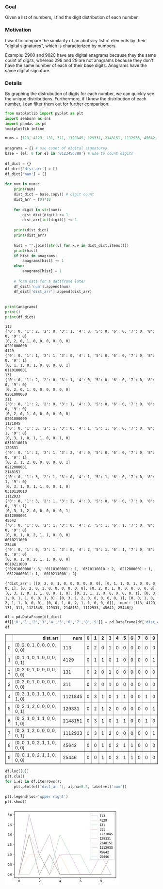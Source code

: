 
### Goal
Given a list of numbers, I find the digit distribution of each number

### Motivation
I want to compare the similarity of an abritrary list of elements by their "digital signatures", which is characterized by numbers. 

Example: 2900 and 9020 have are digital anagrams because they the same count of digits, whereas 299 and 29 are not anagrams because they don't have the same number of each of their base digits. Anagrams have the same digital signature.

### Details
By graphing the distrubution of digits for each number, we can quickly see the unique distributions. Furthermore, if I know the distribution of each number, I can filter them out for further comparison.


```python
from matplotlib import pyplot as plt
import seaborn as sns
import pandas as pd
%matplotlib inline  
```


```python
nums = [113, 4129, 131, 311, 1121845, 129331, 2148151, 1112933, 45642, 25446]

anagrams = {} # use count of digital signatures
base = {el: 0 for el in '0123456789'} # use to count digits

df_dict = {}
df_dict['dist_arr'] = []
df_dict['num'] = []

for num in nums:
    print(num)
    dist_dict = base.copy() # digit count 
    dist_arr = [0]*10
    
    for digit in str(num):
        dist_dict[digit] += 1
        dist_arr[int(digit)] += 1
        
    print(dist_dict)
    print(dist_arr)

    hist = "".join([str(v) for k,v in dist_dict.items()])
    print(hist)
    if hist in anagrams:
        anagrams[hist] += 1
    else:
        anagrams[hist] = 1
    
    # form data for a dataframe later
    df_dict['num'].append(num)
    df_dict['dist_arr'].append(dist_arr)

    
print(anagrams)
print()
print(df_dict)
```

    113
    {'0': 0, '1': 2, '2': 0, '3': 1, '4': 0, '5': 0, '6': 0, '7': 0, '8': 0, '9': 0}
    [0, 2, 0, 1, 0, 0, 0, 0, 0, 0]
    0201000000
    4129
    {'0': 0, '1': 1, '2': 1, '3': 0, '4': 1, '5': 0, '6': 0, '7': 0, '8': 0, '9': 1}
    [0, 1, 1, 0, 1, 0, 0, 0, 0, 1]
    0110100001
    131
    {'0': 0, '1': 2, '2': 0, '3': 1, '4': 0, '5': 0, '6': 0, '7': 0, '8': 0, '9': 0}
    [0, 2, 0, 1, 0, 0, 0, 0, 0, 0]
    0201000000
    311
    {'0': 0, '1': 2, '2': 0, '3': 1, '4': 0, '5': 0, '6': 0, '7': 0, '8': 0, '9': 0}
    [0, 2, 0, 1, 0, 0, 0, 0, 0, 0]
    0201000000
    1121845
    {'0': 0, '1': 3, '2': 1, '3': 0, '4': 1, '5': 1, '6': 0, '7': 0, '8': 1, '9': 0}
    [0, 3, 1, 0, 1, 1, 0, 0, 1, 0]
    0310110010
    129331
    {'0': 0, '1': 2, '2': 1, '3': 2, '4': 0, '5': 0, '6': 0, '7': 0, '8': 0, '9': 1}
    [0, 2, 1, 2, 0, 0, 0, 0, 0, 1]
    0212000001
    2148151
    {'0': 0, '1': 3, '2': 1, '3': 0, '4': 1, '5': 1, '6': 0, '7': 0, '8': 1, '9': 0}
    [0, 3, 1, 0, 1, 1, 0, 0, 1, 0]
    0310110010
    1112933
    {'0': 0, '1': 3, '2': 1, '3': 2, '4': 0, '5': 0, '6': 0, '7': 0, '8': 0, '9': 1}
    [0, 3, 1, 2, 0, 0, 0, 0, 0, 1]
    0312000001
    45642
    {'0': 0, '1': 0, '2': 1, '3': 0, '4': 2, '5': 1, '6': 1, '7': 0, '8': 0, '9': 0}
    [0, 0, 1, 0, 2, 1, 1, 0, 0, 0]
    0010211000
    25446
    {'0': 0, '1': 0, '2': 1, '3': 0, '4': 2, '5': 1, '6': 1, '7': 0, '8': 0, '9': 0}
    [0, 0, 1, 0, 2, 1, 1, 0, 0, 0]
    0010211000
    {'0201000000': 3, '0110100001': 1, '0310110010': 2, '0212000001': 1, '0312000001': 1, '0010211000': 2}
    
    {'dist_arr': [[0, 2, 0, 1, 0, 0, 0, 0, 0, 0], [0, 1, 1, 0, 1, 0, 0, 0, 0, 1], [0, 2, 0, 1, 0, 0, 0, 0, 0, 0], [0, 2, 0, 1, 0, 0, 0, 0, 0, 0], [0, 3, 1, 0, 1, 1, 0, 0, 1, 0], [0, 2, 1, 2, 0, 0, 0, 0, 0, 1], [0, 3, 1, 0, 1, 1, 0, 0, 1, 0], [0, 3, 1, 2, 0, 0, 0, 0, 0, 1], [0, 0, 1, 0, 2, 1, 1, 0, 0, 0], [0, 0, 1, 0, 2, 1, 1, 0, 0, 0]], 'num': [113, 4129, 131, 311, 1121845, 129331, 2148151, 1112933, 45642, 25446]}
    


```python
df = pd.DataFrame(df_dict)
df[['0','1','2','3','4','5','6','7','8','9']] = pd.DataFrame(df['dist_arr'].tolist(), index=df.index)
df
```




<div>
<style scoped>
    .dataframe tbody tr th:only-of-type {
        vertical-align: middle;
    }

    .dataframe tbody tr th {
        vertical-align: top;
    }

    .dataframe thead th {
        text-align: right;
    }
</style>
<table border="1" class="dataframe">
  <thead>
    <tr style="text-align: right;">
      <th></th>
      <th>dist_arr</th>
      <th>num</th>
      <th>0</th>
      <th>1</th>
      <th>2</th>
      <th>3</th>
      <th>4</th>
      <th>5</th>
      <th>6</th>
      <th>7</th>
      <th>8</th>
      <th>9</th>
    </tr>
  </thead>
  <tbody>
    <tr>
      <td>0</td>
      <td>[0, 2, 0, 1, 0, 0, 0, 0, 0, 0]</td>
      <td>113</td>
      <td>0</td>
      <td>2</td>
      <td>0</td>
      <td>1</td>
      <td>0</td>
      <td>0</td>
      <td>0</td>
      <td>0</td>
      <td>0</td>
      <td>0</td>
    </tr>
    <tr>
      <td>1</td>
      <td>[0, 1, 1, 0, 1, 0, 0, 0, 0, 1]</td>
      <td>4129</td>
      <td>0</td>
      <td>1</td>
      <td>1</td>
      <td>0</td>
      <td>1</td>
      <td>0</td>
      <td>0</td>
      <td>0</td>
      <td>0</td>
      <td>1</td>
    </tr>
    <tr>
      <td>2</td>
      <td>[0, 2, 0, 1, 0, 0, 0, 0, 0, 0]</td>
      <td>131</td>
      <td>0</td>
      <td>2</td>
      <td>0</td>
      <td>1</td>
      <td>0</td>
      <td>0</td>
      <td>0</td>
      <td>0</td>
      <td>0</td>
      <td>0</td>
    </tr>
    <tr>
      <td>3</td>
      <td>[0, 2, 0, 1, 0, 0, 0, 0, 0, 0]</td>
      <td>311</td>
      <td>0</td>
      <td>2</td>
      <td>0</td>
      <td>1</td>
      <td>0</td>
      <td>0</td>
      <td>0</td>
      <td>0</td>
      <td>0</td>
      <td>0</td>
    </tr>
    <tr>
      <td>4</td>
      <td>[0, 3, 1, 0, 1, 1, 0, 0, 1, 0]</td>
      <td>1121845</td>
      <td>0</td>
      <td>3</td>
      <td>1</td>
      <td>0</td>
      <td>1</td>
      <td>1</td>
      <td>0</td>
      <td>0</td>
      <td>1</td>
      <td>0</td>
    </tr>
    <tr>
      <td>5</td>
      <td>[0, 2, 1, 2, 0, 0, 0, 0, 0, 1]</td>
      <td>129331</td>
      <td>0</td>
      <td>2</td>
      <td>1</td>
      <td>2</td>
      <td>0</td>
      <td>0</td>
      <td>0</td>
      <td>0</td>
      <td>0</td>
      <td>1</td>
    </tr>
    <tr>
      <td>6</td>
      <td>[0, 3, 1, 0, 1, 1, 0, 0, 1, 0]</td>
      <td>2148151</td>
      <td>0</td>
      <td>3</td>
      <td>1</td>
      <td>0</td>
      <td>1</td>
      <td>1</td>
      <td>0</td>
      <td>0</td>
      <td>1</td>
      <td>0</td>
    </tr>
    <tr>
      <td>7</td>
      <td>[0, 3, 1, 2, 0, 0, 0, 0, 0, 1]</td>
      <td>1112933</td>
      <td>0</td>
      <td>3</td>
      <td>1</td>
      <td>2</td>
      <td>0</td>
      <td>0</td>
      <td>0</td>
      <td>0</td>
      <td>0</td>
      <td>1</td>
    </tr>
    <tr>
      <td>8</td>
      <td>[0, 0, 1, 0, 2, 1, 1, 0, 0, 0]</td>
      <td>45642</td>
      <td>0</td>
      <td>0</td>
      <td>1</td>
      <td>0</td>
      <td>2</td>
      <td>1</td>
      <td>1</td>
      <td>0</td>
      <td>0</td>
      <td>0</td>
    </tr>
    <tr>
      <td>9</td>
      <td>[0, 0, 1, 0, 2, 1, 1, 0, 0, 0]</td>
      <td>25446</td>
      <td>0</td>
      <td>0</td>
      <td>1</td>
      <td>0</td>
      <td>2</td>
      <td>1</td>
      <td>1</td>
      <td>0</td>
      <td>0</td>
      <td>0</td>
    </tr>
  </tbody>
</table>
</div>




```python
df.loc[[0]]
plt.cla()
for i,el in df.iterrows():
    plt.plot(el['dist_arr'], alpha=0.2, label=el['num'])
    
plt.legend(loc='upper right')
plt.show()
```


![png](output_4_0.png)

